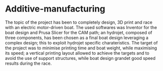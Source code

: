 # Additive-manufacturing

The topic of the project has been to completely design, 3D print and race with an electric motor-driven boat. The used softwares was Inventor for the boat design and Prusa Slicer for the CAM path; an hydrojet, composed of three components, has been chosen as a final boat design leveraging a complex design; this to exploit hydrojet specific charateristics. The target of the project was to minimise printing time and boat weight, while maximising its speed; a vertical printing layout allowed to achieve the targets and to avoid the use of support structures, while boat design grandet good speed results during the race.
